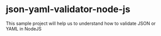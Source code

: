 # json-yaml-validator-node-js
This sample project will help us to understand how to validate JSON or YAML in NodeJS
